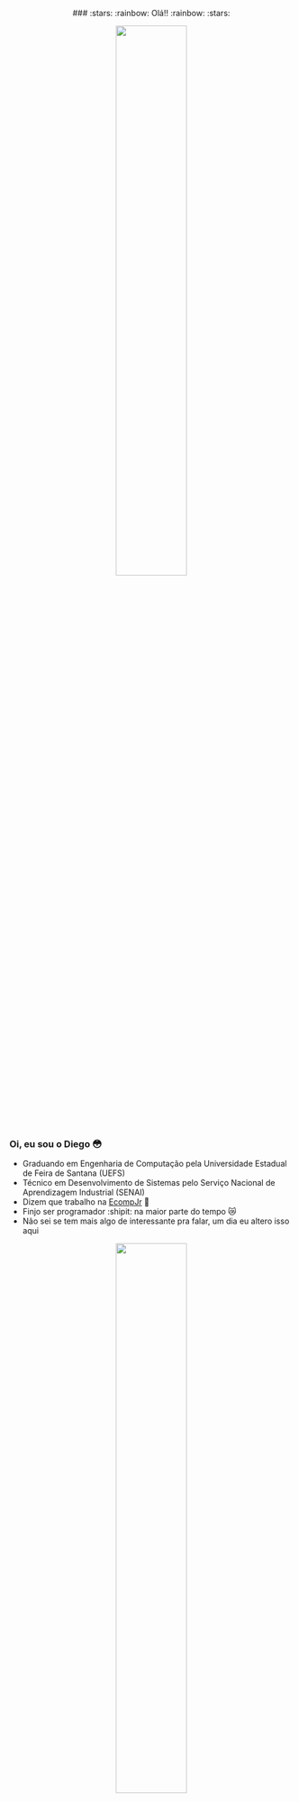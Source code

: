 <p align="center">
  ### :stars: :rainbow: Olá!! :rainbow: :stars:
</p>
<p align="center">
  <img 
    src="https://i.pinimg.com/originals/32/1c/4c/321c4c051fb44a829319ecf8d0ed75da.gif"
    width="50%"/> 
 </p>

### Oi, eu sou o Diego :flushed:
- Graduando em Engenharia de Computação pela Universidade Estadual de Feira de Santana (UEFS)
- Técnico em Desenvolvimento de Sistemas pelo Serviço Nacional de Aprendizagem Industrial (SENAI)
- Dizem que trabalho na <a href="https://github.com/EcompJr">EcompJr<a> :blue_heart:
- Finjo ser programador :shipit: na maior parte do tempo :crying_cat_face:
- Não sei se tem mais algo de interessante pra falar, um dia eu altero isso aqui
  
<p align="center">
  <img src="https://i.imgur.com/5nXdMr4.gif" width="50%"/>
</p>
<!--
**di3goCS/di3goCS** is a ✨ _special_ ✨ repository because its `README.md` (this file) appears on your GitHub profile.

Here are some ideas to get you started:

- 🔭 I’m currently working on ...
- 🌱 I’m currently learning ...
- 👯 I’m looking to collaborate on ...
- 🤔 I’m looking for help with ...
- 💬 Ask me about ...
- 📫 How to reach me: ...
- 😄 Pronouns: ...
- ⚡ Fun fact: ...
-->
